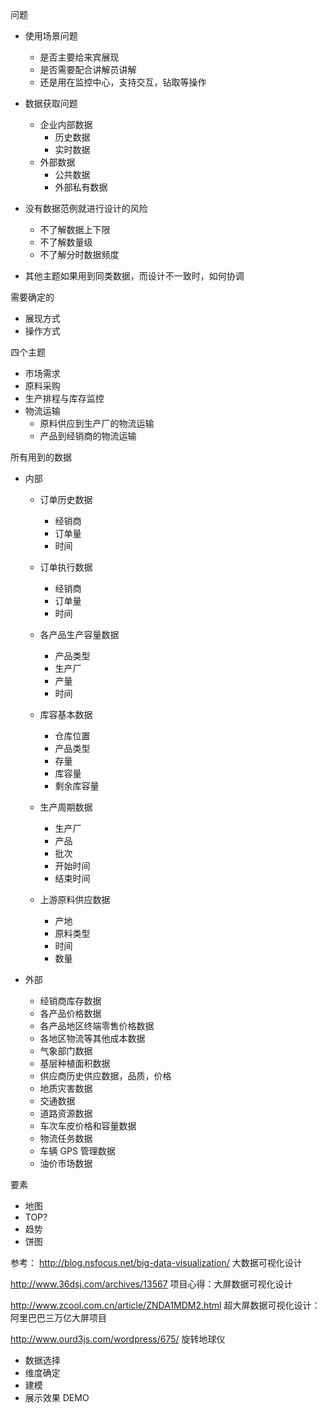 问题

- 使用场景问题
  - 是否主要给来宾展现
  - 是否需要配合讲解员讲解
  - 还是用在监控中心，支持交互，钻取等操作

- 数据获取问题
  - 企业内部数据
    - 历史数据
    - 实时数据
  - 外部数据
    - 公共数据
    - 外部私有数据

- 没有数据范例就进行设计的风险
  - 不了解数据上下限
  - 不了解数量级
  - 不了解分时数据频度

- 其他主题如果用到同类数据，而设计不一致时，如何协调


需要确定的
- 展现方式
- 操作方式

四个主题
- 市场需求
- 原料采购
- 生产排程与库存监控
- 物流运输
  - 原料供应到生产厂的物流运输
  - 产品到经销商的物流运输

所有用到的数据
- 内部
  - 订单历史数据
    - 经销商
    - 订单量
    - 时间

  - 订单执行数据
    - 经销商
    - 订单量
    - 时间

  - 各产品生产容量数据
    - 产品类型
    - 生产厂
    - 产量
    - 时间

  - 库容基本数据
    - 仓库位置
    - 产品类型
    - 存量
    - 库容量
    - 剩余库容量

  - 生产周期数据
    - 生产厂
    - 产品
    - 批次
    - 开始时间
    - 结束时间

  - 上游原料供应数据
    - 产地
    - 原料类型
    - 时间
    - 数量

- 外部
  - 经销商库存数据
  - 各产品价格数据
  - 各产品地区终端零售价格数据
  - 各地区物流等其他成本数据
  - 气象部门数据
  - 基层种植面积数据
  - 供应商历史供应数据，品质，价格
  - 地质灾害数据
  - 交通数据
  - 道路资源数据
  - 车次车皮价格和容量数据
  - 物流任务数据
  - 车辆 GPS 管理数据
  - 油价市场数据


要素

- 地图
- TOP?
- 趋势
- 饼图


参考：
http://blog.nsfocus.net/big-data-visualization/
大数据可视化设计

http://www.36dsj.com/archives/13567
项目心得：大屏数据可视化设计

http://www.zcool.com.cn/article/ZNDA1MDM2.html
超大屏数据可视化设计：阿里巴巴三万亿大屏项目

http://www.ourd3js.com/wordpress/675/
旋转地球仪

- 数据选择
- 维度确定
- 建模
- 展示效果 DEMO